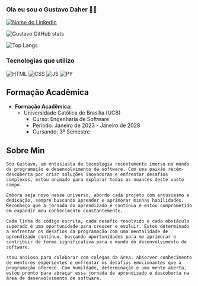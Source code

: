 ### Ola eu sou o Gustavo Daher ✌🏻 


<a href="https://www.linkedin.com/in/gustavo-daher-/">
  <img src="https://img.shields.io/badge/LinkedIn-0077B5?style=for-the-badge&logo=linkedin&logoColor=white" alt="Nome do LinkedIn">
</a> 



![Gustavo GitHub stats](https://github-readme-stats.vercel.app/api?username=GustavoDaherDev&show_icons=true&theme=mer)

![Top Langs](https://github-readme-stats.vercel.app/api/top-langs/?username=GustavoDaherDev&hide_progress=true)


### Tecnologias que utilizo 

![HTML](https://img.shields.io/badge/HTML-239120?style=for-the-badge&logo=html5&logoColor=white)
![CSS](https://img.shields.io/badge/CSS-239120?&style=for-the-badge&logo=css3&logoColor=white)
![JS](https://img.shields.io/badge/JavaScript-F7DF1E?style=for-the-badge&logo=javascript&logoColor=black)
![PY](https://img.shields.io/badge/JavaScript-F7DF1E?style=for-the-badge&logo=javascript&logoColor=black)

## Formação Acadêmica

- **Formação Acadêmica:**
  - Universidade Católica de Brasília (UCB)
    - Curso: Engenharia de Software 
    - Período: Janeiro de 2023 -  Janeiro de 2028
    - Cursando: 3º Semestre 

## Sobre Min 

    Sou Gustavo, um entusiasta de tecnologia recentemente imerso no mundo da programação e desenvolvimento de software. Com uma paixão recém-descoberta por criar soluções inovadoras e enfrentar desafios complexos, estou animado para explorar todas as nuances deste vasto campo.

    Embora seja novo nesse universo, abordo cada projeto com entusiasmo e dedicação, sempre buscando aprender e aprimorar minhas habilidades. Reconheço que a jornada do aprendizado é contínua e estou comprometido em expandir meu conhecimento constantemente.

    Cada linha de código escrita, cada desafio resolvido e cada obstáculo superado é uma oportunidade para crescer e evoluir. Estou determinado a enfrentar os desafios da programação com uma mentalidade de aprendizado contínuo, buscando oportunidades para me aprimorar e contribuir de forma significativa para o mundo do desenvolvimento de software.

    stou ansioso para colaborar com colegas da área, absorver conhecimento de mentores experientes e enfrentar os desafios emocionantes que a programação oferece. Com humildade, determinação e uma mente aberta, estou pronto para abraçar essa jornada de aprendizado e descoberta na área de desenvolvimento de software.








